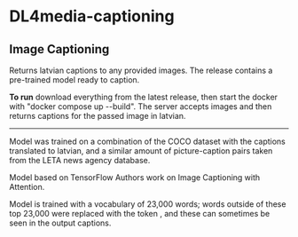 # DL4media-captioning

## Image Captioning

Returns latvian captions to any provided images. The release contains a pre-trained model ready to caption.

**To run** download everything from the latest release, then start the docker with "docker compose up --build". The server accepts images and then returns captions for the passed image in latvian.

---

Model was trained on a combination of the COCO dataset with the captions translated to latvian, and a similar amount of picture-caption pairs taken from the LETA news agency database.

Model based on TensorFlow Authors work on Image Captioning with Attention.

Model is trained with a vocabulary of 23,000 words; words outside of these top 23,000 were replaced with the token <unk>, and these can sometimes be seen in the output captions.

